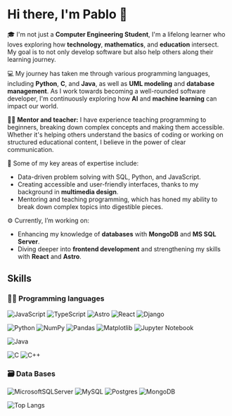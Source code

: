 # Hi there, I'm Pablo 👋

🎓 I'm not just a **Computer Engineering Student**, I'm a lifelong learner who loves exploring how **technology**, **mathematics**, and **education** intersect. My goal is to not only develop software but also help others along their learning journey.

💻 My journey has taken me through various programming languages, including **Python**, **C**, and **Java**, as well as **UML modeling** and **database management**. As I work towards becoming a well-rounded software developer, I'm continuously exploring how **AI** and **machine learning** can impact our world. 

👨‍🏫 **Mentor and teacher:** I have experience teaching programming to beginners, breaking down complex concepts and making them accessible. Whether it's helping others understand the basics of coding or working on structured educational content, I believe in the power of clear communication.

🔧 Some of my key areas of expertise include:
- Data-driven problem solving with SQL, Python, and JavaScript.
- Creating accessible and user-friendly interfaces, thanks to my background in **multimedia design**.
- Mentoring and teaching programming, which has honed my ability to break down complex topics into digestible pieces.

⚙️ Currently, I’m working on:
- Enhancing my knowledge of **databases** with **MongoDB** and **MS SQL Server**.
- Diving deeper into **frontend development** and strengthening my skills with **React** and **Astro**.

## Skills
### 👨‍💻 Programming languages
![JavaScript](https://img.shields.io/badge/javascript-%23323330.svg?style=for-the-badge&logo=javascript&logoColor=%23F7DF1E)
![TypeScript](https://img.shields.io/badge/typescript-%23007ACC.svg?style=for-the-badge&logo=typescript&logoColor=white)
![Astro](https://img.shields.io/badge/astro-%232C2052.svg?style=for-the-badge&logo=astro&logoColor=white)
![React](https://img.shields.io/badge/react-%2320232a.svg?style=for-the-badge&logo=react&logoColor=%2361DAFB)
![Django](https://img.shields.io/badge/django-%23092E20.svg?style=for-the-badge&logo=django&logoColor=white)

![Python](https://img.shields.io/badge/python-3670A0?style=for-the-badge&logo=python&logoColor=ffdd54)
![NumPy](https://img.shields.io/badge/numpy-%23013243.svg?style=for-the-badge&logo=numpy&logoColor=white)
![Pandas](https://img.shields.io/badge/pandas-%23150458.svg?style=for-the-badge&logo=pandas&logoColor=white)
![Matplotlib](https://img.shields.io/badge/Matplotlib-%23ffffff.svg?style=for-the-badge&logo=Matplotlib&logoColor=black)
![Jupyter Notebook](https://img.shields.io/badge/jupyter-%23FA0F00.svg?style=for-the-badge&logo=jupyter&logoColor=white)

![Java](https://img.shields.io/badge/java-%23ED8B00.svg?style=for-the-badge&logo=openjdk&logoColor=white)

![C](https://img.shields.io/badge/c-%2300599C.svg?style=for-the-badge&logo=c&logoColor=white)
![C++](https://img.shields.io/badge/c++-%2300599C.svg?style=for-the-badge&logo=c%2B%2B&logoColor=white)

### 🗃 Data Bases
![MicrosoftSQLServer](https://img.shields.io/badge/Microsoft%20SQL%20Server-CC2927?style=for-the-badge&logo=microsoft%20sql%20server&logoColor=white)
![MySQL](https://img.shields.io/badge/mysql-4479A1.svg?style=for-the-badge&logo=mysql&logoColor=white)
![Postgres](https://img.shields.io/badge/postgres-%23316192.svg?style=for-the-badge&logo=postgresql&logoColor=white)
![MongoDB](https://img.shields.io/badge/MongoDB-%234ea94b.svg?style=for-the-badge&logo=mongodb&logoColor=white)

![Top Langs](https://github-readme-stats.vercel.app/api/top-langs/?username=monardop&layout=compact)

<img src="https://komarev.com/ghpvc/?username=monardop&style=flat-square&color=blue" alt=""/>
